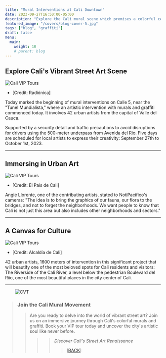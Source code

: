 ```yaml
---
title: "Mural Interventions at Cali Downtown"
date: 2023-09-27T16:50:00-05:00
description: "Explore the Cali mural scene which promises a colorful celebration of graffiti, art and culture"
featured_image: "/covers/blog-cover-5.jpg"
tags: ["blog", "graffiti"]
draft: false
menu:
  main:
    weight: 10
    # parent: blog
---
```


## Explore Cali's Vibrant Street Art Scene

![Cali VIP Tours](/images/blog-15.jpg)

- [Credit: Radiónica]

Today marked the beginning of mural interventions on Calle 5, near the "Tunel Mundialista," where an artistic intervention with murals and graffiti commenced today. It involves 42 urban artists from the capital of Valle del Cauca.

Supported by a security detail and traffic precautions to avoid disruptions for drivers using the 500-meter underpass from Avenida del Rio. Five days are scheduled for local artists to express their creativity: September 27th to October 1st, 2023.

---

## Immersing in Urban Art

![Cali VIP Tours](/images/blog-16.jpg)

- [Credit: El País de Cali]

Angie Llorente, one of the contributing artists, stated to NotiPacífico's cameras: "The idea is to bring the graphics of our fauna, our flora to the bridges, and not to forget the neighborhoods. We want people to know that Cali is not just this area but also includes other neighborhoods and sectors."

---

## A Canvas for Culture

![Cali VIP Tours](/images/blog-17.jpg)

- [Credit: Alcaldía de Cali]

42 urban artists, 1600 meters of intervention in this significant project that will beautify one of the most beloved spots for Cali residents and visitors: The Riverside of the Cali River, a level below the pedestrian Boulevard del Riio, one of the most beautiful places in the city center of Cali.

---

&nbsp;&nbsp;&nbsp;&nbsp;&nbsp;&nbsp;&nbsp;&nbsp;![CVT](/logos/logo-trans-quarter.png)

> ### Join the Cali Mural Movement
>
> > Are you ready to delve into the world of vibrant street art? Join us on an immersive journey through Cali's colorful murals and graffiti. Book your VIP tour today and uncover the city's artistic soul like never before.
> >
> > > 
> > >
> > > > _Discover Cali's Street Art Renaissance_
> > > >
> > > > > [<a href="javascript:history.back()">BACK</a>]
